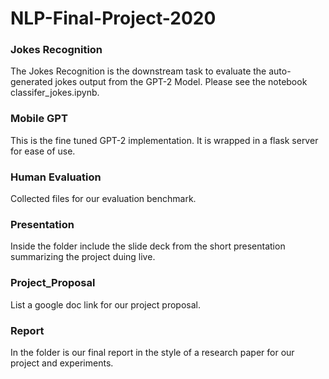 # NLP-Final-Project-2020

### Jokes Recognition
The Jokes Recognition is the downstream task to evaluate the auto-generated jokes output from the GPT-2 Model. Please see the notebook  classifer_jokes.ipynb. 

### Mobile GPT
This is the fine tuned GPT-2 implementation. It is wrapped in a flask server for ease of use.

### Human Evaluation
Collected files for our evaluation benchmark.

### Presentation
Inside the folder include the slide deck from the short presentation summarizing the project duing live.

### Project_Proposal
List a google doc link for our project proposal.

### Report
In the folder is our final report in the style of a research paper  for our project and experiments.
 

